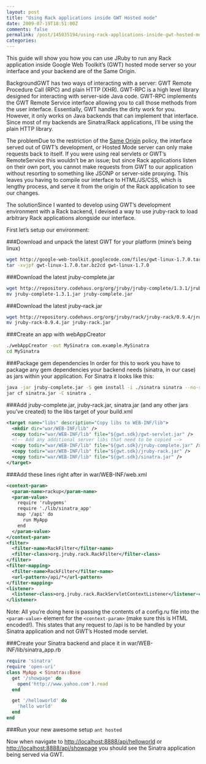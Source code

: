 ```yaml
---
layout: post
title: "Using Rack applications inside GWT Hosted mode"
date: 2009-07-19T18:51:00Z
comments: false
permalink: /post/145035194/using-rack-applications-inside-gwt-hosted-mode
categories:
---
```




This guide will show you how you can use JRuby to run any Rack application inside Google Web Toolkit’s (GWT) hosted mode server so your interface and your backend are of the Same Origin.

BackgroundGWT has two ways of interacting with a server: GWT Remote Procedure Call (RPC) and plain HTTP (XHR). GWT-RPC is a high level library designed for interacting with server-side Java code. GWT-RPC implements the GWT Remote Service interface allowing you to call those methods from the user interface. Essentially, GWT handles the dirty work for you. However, it only works on Java backends that can implement that interface. Since most of my backends are Sinatra/Rack applications, I’ll be using the plain HTTP library.

The problemDue to the restriction of the [Same Origin](http://en.wikipedia.org/wiki/Same_origin_policy) policy, the interface served out of GWT’s development, or Hosted Mode server can only make requests back to itself. If you were using real servlets or GWT’s RemoteService this wouldn’t be an issue; but since Rack applications listen on their own port, you cannot make requests from GWT to our application without resorting to something like JSONP or server-side proxying. This leaves you having to compile our interface to HTML/JS/CSS, which is lengthy process, and serve it from the origin of the Rack application to see our changes.

The solutionSince I wanted to develop using GWT’s development environment with a Rack backend, I devised a way to use jruby-rack to load arbitrary Rack applications alongside our interface.

First let’s setup our environment:

###Download and unpack the latest GWT for your platform (mine’s being linux)

```sh
wget http://google-web-toolkit.googlecode.com/files/gwt-linux-1.7.0.tar.bz2
tar -xvjpf gwt-linux-1.7.0.tar.bz2cd gwt-linux-1.7.0
```

###Download the latest jruby-complete.jar

```sh
wget http://repository.codehaus.org/org/jruby/jruby-complete/1.3.1/jruby-complete-1.3.1.jar
mv jruby-complete-1.3.1.jar jruby-complete.jar
```

###Download the latest jruby-rack.jar

```sh
wget http://repository.codehaus.org/org/jruby/rack/jruby-rack/0.9.4/jruby-rack-0.9.4.jar
mv jruby-rack-0.9.4.jar jruby-rack.jar
```

###Create an app with webAppCreator
```sh
./webAppCreator -out MySinatra com.example.MySinatra
cd MySinatra
```


###Package gem dependencies
In order for this to work you have to package any gem dependencies your backend needs (sinatra, in our case) as jars within your application. For Sinatra it looks like this:

```sh
java -jar jruby-complete.jar -S gem install -i ./sinatra sinatra --no-rdoc --no-ri
jar cf sinatra.jar -C sinatra .
```

###Add jruby-complete.jar, jruby-rack.jar, sinatra.jar (and any other jars you’ve created) to the libs target of your build.xml

```xml
<target name="libs" description="Copy libs to WEB-INF/lib">
  <mkdir dir="war/WEB-INF/lib" />
  <copy todir="war/WEB-INF/lib" file="${gwt.sdk}/gwt-servlet.jar" />
  <!-- Add any additional server libs that need to be copied -->
  <copy todir="war/WEB-INF/lib" file="${gwt.sdk}/jruby-complete.jar" />
  <copy todir="war/WEB-INF/lib" file="${gwt.sdk}/jruby-rack.jar" />
  <copy todir="war/WEB-INF/lib" file="${gwt.sdk}/sinatra.jar" />
</target>
```

###Add these lines right after <web-app> in war/WEB-INF/web.xml
```xml
<context-param>
  <param-name>rackup</param-name>
  <param-value>
    require 'rubygems'
    require './lib/sinatra_app'
    map '/api' do
      run MyApp 
    end
  </param-value>
</context-param>
<filter>
  <filter-name>RackFilter</filter-name>
  <filter-class>org.jruby.rack.RackFilter</filter-class>
</filter>
<filter-mapping>
  <filter-name>RackFilter</filter-name>
  <url-pattern>/api/*</url-pattern>
</filter-mapping>
<listener>
  <listener-class>org.jruby.rack.RackServletContextListener</listener-class>
</listener>
```

Note: All you’re doing here is passing the contents of a config.ru file into the `<param-value>` element for the `<context-param>` (make sure this is HTML encoded!). This states that any request to /api is to be handled by your Sinatra application and not GWT’s Hosted mode servlet.

###Create your Sinatra backend and place it in war/WEB-INF/lib/sinatra_app.rb

```ruby
require 'sinatra'
require 'open-uri'
class MyApp < Sinatra::Base
  get '/showpage' do
    open('http://www.yahoo.com').read
  end

  get '/helloworld' do
    'hello world'
  end
end
```

###Run your new awesome setup
`ant hosted`

Now when navigate to [http://localhost:8888/api/helloworld](http://localhost:8888/api/helloworld) or [http://localhost:8888/api/showpage](http://localhost:8888/api/showpage) you should see the Sinatra application being served via GWT.

